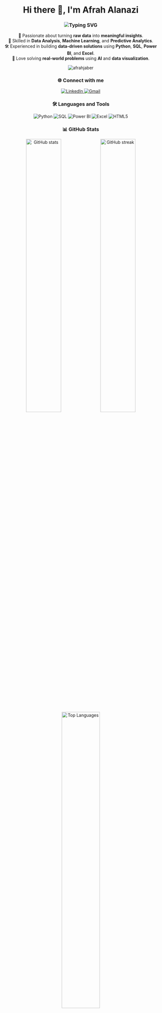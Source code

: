 <h1 align="center">Hi there 👋, I'm Afrah Alanazi</h1>

<!-- Typing Animation (Fixed) -->
<h3 align="center">
  <img src="https://readme-typing-svg.herokuapp.com?font=Fira+Code&size=24&pause=1000&color=1B9AAA&center=true&vCenter=true&width=500&lines=📊+Data+Analyst;🤖+AI+Enthusiast;📈+Data+Scientist;💡+Turning+Data+into+Insights" alt="Typing SVG" />
</h3>

<!-- About Me -->
<p align="center">
  🌟 Passionate about turning <b>raw data</b> into <b>meaningful insights</b>. <br>
  🧠 Skilled in <b>Data Analysis</b>, <b>Machine Learning</b>, and <b>Predictive Analytics</b>. <br>
  🛠️ Experienced in building <b>data-driven solutions</b> using <b>Python</b>, <b>SQL</b>, <b>Power BI</b>, and <b>Excel</b>. <br>
  🚀 Love solving <b>real-world problems</b> using <b>AI</b> and <b>data visualization</b>.
</p>

<!-- Profile Views -->
<p align="center">
  <img src="https://komarev.com/ghpvc/?username=afrahjaber&label=Profile%20views&color=1B9AAA&style=flat" alt="afrahjaber" />
</p>

<!-- Social Links -->
<h3 align="center">🌐 Connect with me</h3>
<p align="center">
  <a href="http://linkedin.com/in/afrah-alanazi-b37208271" target="_blank">
    <img src="https://img.shields.io/badge/LinkedIn-0077B5?style=for-the-badge&logo=linkedin&logoColor=white" alt="LinkedIn" />
  </a>
  <a href="mailto:afrahjaber0@gmail.com" target="_blank">
    <img src="https://img.shields.io/badge/Gmail-D14836?style=for-the-badge&logo=gmail&logoColor=white" alt="Gmail" />
  </a>
</p>

<!-- Languages and Tools -->
<h3 align="center">🛠️ Languages and Tools</h3>
<p align="center"> 
   <!-- Python -->
  <img src="https://img.shields.io/badge/Python-3776AB?style=for-the-badge&logo=python&logoColor=white" alt="Python" />
  
  <!-- SQL -->
  <img src="https://img.shields.io/badge/SQL%20Server-CC2927?style=for-the-badge&logo=microsoftsqlserver&logoColor=white" alt="SQL" />

  <!-- Power BI -->
  <img src="https://img.shields.io/badge/Power%20BI-F2C811?style=for-the-badge&logo=powerbi&logoColor=black" alt="Power BI" />

  <!-- Excel -->
  <img src="https://img.shields.io/badge/Excel-217346?style=for-the-badge&logo=microsoftexcel&logoColor=white" alt="Excel" />

  <!-- HTML -->
  <img src="https://img.shields.io/badge/HTML5-E34F26?style=for-the-badge&logo=html5&logoColor=white" alt="HTML5" />
</p>

<!-- GitHub Stats -->
<h3 align="center">📊 GitHub Stats</h3>
<p align="center">
  <img src="https://github-readme-stats.vercel.app/api?username=afrahjaber&show_icons=true&theme=tokyonight" alt="GitHub stats" width="48%" />
  <img src="https://github-readme-streak-stats.herokuapp.com/?user=afrahjaber&theme=tokyonight" alt="GitHub streak" width="48%" />
</p>

<!-- Top Languages -->
<p align="center">
  <img src="https://github-readme-stats.vercel.app/api/top-langs/?username=afrahjaber&layout=compact&theme=tokyonight" alt="Top Languages" width="50%" />
</p>
